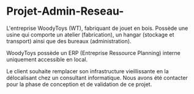 # Projet-Admin-Reseau-

L'entreprise WoodyToys (WT), fabriquant de jouet en bois. Possède une usine qui comporte un atelier (fabrication), un hangar (stockage et transport) ainsi que des bureaux (administration). <br>

WoodyToys possède un ERP (Entreprise Ressource Planning) interne uniquement accessible en local. <br>

Le client souhaite remplacer son infrastructure vieillissante en la délocalisant chez un consultant informatique. Nous avons été contacter pour la phase de conception et de validation de ce projet. <br>
